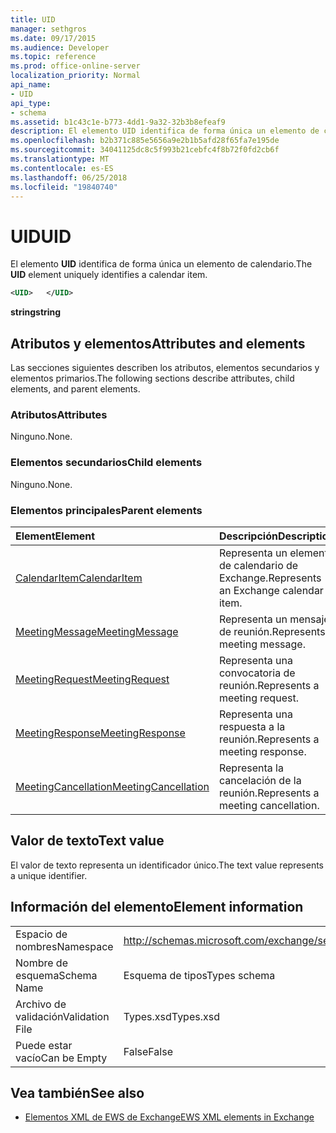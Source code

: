 ```yaml
---
title: UID
manager: sethgros
ms.date: 09/17/2015
ms.audience: Developer
ms.topic: reference
ms.prod: office-online-server
localization_priority: Normal
api_name:
- UID
api_type:
- schema
ms.assetid: b1c43c1e-b773-4dd1-9a32-32b3b8efeaf9
description: El elemento UID identifica de forma única un elemento de calendario.
ms.openlocfilehash: b2b371c885e5656a9e2b1b5afd28f65fa7e195de
ms.sourcegitcommit: 34041125dc8c5f993b21cebfc4f8b72f0fd2cb6f
ms.translationtype: MT
ms.contentlocale: es-ES
ms.lasthandoff: 06/25/2018
ms.locfileid: "19840740"
---
```

# <a name="uid"></a><span data-ttu-id="271dc-103">UID</span><span class="sxs-lookup"><span data-stu-id="271dc-103">UID</span></span>

<span data-ttu-id="271dc-104">El elemento **UID** identifica de forma única un elemento de calendario.</span><span class="sxs-lookup"><span data-stu-id="271dc-104">The **UID** element uniquely identifies a calendar item.</span></span> 
  
```xml
<UID>   </UID>
```

 <span data-ttu-id="271dc-105">**string**</span><span class="sxs-lookup"><span data-stu-id="271dc-105">**string**</span></span>
## <a name="attributes-and-elements"></a><span data-ttu-id="271dc-106">Atributos y elementos</span><span class="sxs-lookup"><span data-stu-id="271dc-106">Attributes and elements</span></span>

<span data-ttu-id="271dc-107">Las secciones siguientes describen los atributos, elementos secundarios y elementos primarios.</span><span class="sxs-lookup"><span data-stu-id="271dc-107">The following sections describe attributes, child elements, and parent elements.</span></span>
  
### <a name="attributes"></a><span data-ttu-id="271dc-108">Atributos</span><span class="sxs-lookup"><span data-stu-id="271dc-108">Attributes</span></span>

<span data-ttu-id="271dc-109">Ninguno.</span><span class="sxs-lookup"><span data-stu-id="271dc-109">None.</span></span>
  
### <a name="child-elements"></a><span data-ttu-id="271dc-110">Elementos secundarios</span><span class="sxs-lookup"><span data-stu-id="271dc-110">Child elements</span></span>

<span data-ttu-id="271dc-111">Ninguno.</span><span class="sxs-lookup"><span data-stu-id="271dc-111">None.</span></span>
  
### <a name="parent-elements"></a><span data-ttu-id="271dc-112">Elementos principales</span><span class="sxs-lookup"><span data-stu-id="271dc-112">Parent elements</span></span>

|<span data-ttu-id="271dc-113">**Element**</span><span class="sxs-lookup"><span data-stu-id="271dc-113">**Element**</span></span>|<span data-ttu-id="271dc-114">**Descripción**</span><span class="sxs-lookup"><span data-stu-id="271dc-114">**Description**</span></span>|
|:-----|:-----|
|[<span data-ttu-id="271dc-115">CalendarItem</span><span class="sxs-lookup"><span data-stu-id="271dc-115">CalendarItem</span></span>](calendaritem.md) <br/> |<span data-ttu-id="271dc-116">Representa un elemento de calendario de Exchange.</span><span class="sxs-lookup"><span data-stu-id="271dc-116">Represents an Exchange calendar item.</span></span>  <br/> |
|[<span data-ttu-id="271dc-117">MeetingMessage</span><span class="sxs-lookup"><span data-stu-id="271dc-117">MeetingMessage</span></span>](meetingmessage.md) <br/> |<span data-ttu-id="271dc-118">Representa un mensaje de reunión.</span><span class="sxs-lookup"><span data-stu-id="271dc-118">Represents a meeting message.</span></span>  <br/> |
|[<span data-ttu-id="271dc-119">MeetingRequest</span><span class="sxs-lookup"><span data-stu-id="271dc-119">MeetingRequest</span></span>](meetingrequest.md) <br/> |<span data-ttu-id="271dc-120">Representa una convocatoria de reunión.</span><span class="sxs-lookup"><span data-stu-id="271dc-120">Represents a meeting request.</span></span>  <br/> |
|[<span data-ttu-id="271dc-121">MeetingResponse</span><span class="sxs-lookup"><span data-stu-id="271dc-121">MeetingResponse</span></span>](meetingresponse.md) <br/> |<span data-ttu-id="271dc-122">Representa una respuesta a la reunión.</span><span class="sxs-lookup"><span data-stu-id="271dc-122">Represents a meeting response.</span></span>  <br/> |
|[<span data-ttu-id="271dc-123">MeetingCancellation</span><span class="sxs-lookup"><span data-stu-id="271dc-123">MeetingCancellation</span></span>](meetingcancellation.md) <br/> |<span data-ttu-id="271dc-124">Representa la cancelación de la reunión.</span><span class="sxs-lookup"><span data-stu-id="271dc-124">Represents a meeting cancellation.</span></span>  <br/> |
   
## <a name="text-value"></a><span data-ttu-id="271dc-125">Valor de texto</span><span class="sxs-lookup"><span data-stu-id="271dc-125">Text value</span></span>

<span data-ttu-id="271dc-126">El valor de texto representa un identificador único.</span><span class="sxs-lookup"><span data-stu-id="271dc-126">The text value represents a unique identifier.</span></span>
  
## <a name="element-information"></a><span data-ttu-id="271dc-127">Información del elemento</span><span class="sxs-lookup"><span data-stu-id="271dc-127">Element information</span></span>

|||
|:-----|:-----|
|<span data-ttu-id="271dc-128">Espacio de nombres</span><span class="sxs-lookup"><span data-stu-id="271dc-128">Namespace</span></span>  <br/> |http://schemas.microsoft.com/exchange/services/2006/types  <br/> |
|<span data-ttu-id="271dc-129">Nombre de esquema</span><span class="sxs-lookup"><span data-stu-id="271dc-129">Schema Name</span></span>  <br/> |<span data-ttu-id="271dc-130">Esquema de tipos</span><span class="sxs-lookup"><span data-stu-id="271dc-130">Types schema</span></span>  <br/> |
|<span data-ttu-id="271dc-131">Archivo de validación</span><span class="sxs-lookup"><span data-stu-id="271dc-131">Validation File</span></span>  <br/> |<span data-ttu-id="271dc-132">Types.xsd</span><span class="sxs-lookup"><span data-stu-id="271dc-132">Types.xsd</span></span>  <br/> |
|<span data-ttu-id="271dc-133">Puede estar vacío</span><span class="sxs-lookup"><span data-stu-id="271dc-133">Can be Empty</span></span>  <br/> |<span data-ttu-id="271dc-134">False</span><span class="sxs-lookup"><span data-stu-id="271dc-134">False</span></span>  <br/> |
   
## <a name="see-also"></a><span data-ttu-id="271dc-135">Vea también</span><span class="sxs-lookup"><span data-stu-id="271dc-135">See also</span></span>



- [<span data-ttu-id="271dc-136">Elementos XML de EWS de Exchange</span><span class="sxs-lookup"><span data-stu-id="271dc-136">EWS XML elements in Exchange</span></span>](ews-xml-elements-in-exchange.md)


